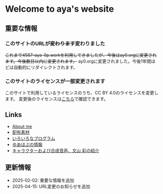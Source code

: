 <!-- title Home -->
<!-- update 2025-04-25 18:00 -->
<!-- license ライセンスページを確認してください -->

# Welcome to aya's website

## 重要な情報

### このサイトのURLが~~変わります~~変わりました

~~これまで4587-aya-0p.workを利用してきましたが、今後はay0.orgに変更されます。今後数日以内に変更されます。~~
ay0.orgに変更されました。今後1年間ほどは自動的にリダイレクトされます。

### このサイトのライセンスが一部変更されます

このサイトで利用しているライセンスのうち、CC BY 4.0のライセンスを変更します。
変更後のライセンスは[こちら](./license)で確認できます。

## Links

- [About me](./aboutme)
- [配布素材](./share)
- [いろいろなプログラム](./programs)
- [ゆあほぷの情報](./youarehope)
- [キャラクターおよび合成音声、文山 彩の紹介](./voice)
<!-- - [授業「プログラミング」で利用した資料](./init) -->

## 更新情報

- 2025-02-02: 重要な情報を追加
- 2025-04-15: URL変更のお知らせを追加
